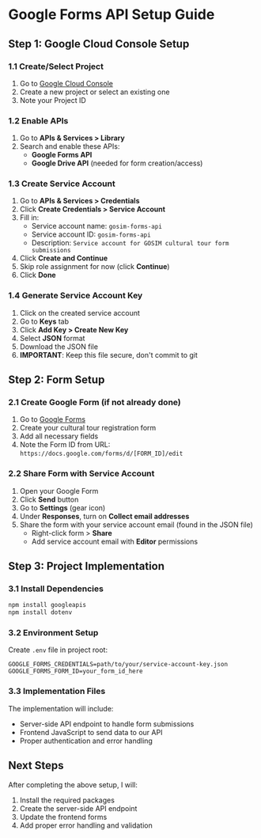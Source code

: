 # Google Forms API Setup Guide

## Step 1: Google Cloud Console Setup

### 1.1 Create/Select Project
1. Go to [Google Cloud Console](https://console.cloud.google.com/)
2. Create a new project or select an existing one
3. Note your Project ID

### 1.2 Enable APIs
1. Go to **APIs & Services > Library**
2. Search and enable these APIs:
   - **Google Forms API**
   - **Google Drive API** (needed for form creation/access)

### 1.3 Create Service Account
1. Go to **APIs & Services > Credentials**
2. Click **Create Credentials > Service Account**
3. Fill in:
   - Service account name: `gosim-forms-api`
   - Service account ID: `gosim-forms-api`
   - Description: `Service account for GOSIM cultural tour form submissions`
4. Click **Create and Continue**
5. Skip role assignment for now (click **Continue**)
6. Click **Done**

### 1.4 Generate Service Account Key
1. Click on the created service account
2. Go to **Keys** tab
3. Click **Add Key > Create New Key**
4. Select **JSON** format
5. Download the JSON file
6. **IMPORTANT**: Keep this file secure, don't commit to git

## Step 2: Form Setup

### 2.1 Create Google Form (if not already done)
1. Go to [Google Forms](https://forms.google.com/)
2. Create your cultural tour registration form
3. Add all necessary fields
4. Note the Form ID from URL: `https://docs.google.com/forms/d/[FORM_ID]/edit`

### 2.2 Share Form with Service Account
1. Open your Google Form
2. Click **Send** button
3. Go to **Settings** (gear icon)
4. Under **Responses**, turn on **Collect email addresses**
5. Share the form with your service account email (found in the JSON file)
   - Right-click form > **Share**
   - Add service account email with **Editor** permissions

## Step 3: Project Implementation

### 3.1 Install Dependencies
```bash
npm install googleapis
npm install dotenv
```

### 3.2 Environment Setup
Create `.env` file in project root:
```env
GOOGLE_FORMS_CREDENTIALS=path/to/your/service-account-key.json
GOOGLE_FORMS_FORM_ID=your_form_id_here
```

### 3.3 Implementation Files
The implementation will include:
- Server-side API endpoint to handle form submissions
- Frontend JavaScript to send data to our API
- Proper authentication and error handling

## Next Steps
After completing the above setup, I will:
1. Install the required packages
2. Create the server-side API endpoint
3. Update the frontend forms
4. Add proper error handling and validation